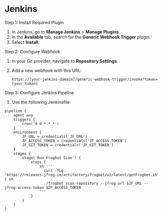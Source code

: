 # Jenkins

Step 1: Install Required Plugin

1. In Jenkins, go to **Manage Jenkins** > **Manage Plugins**.
2. In the **Available** tab, search for the **Generic Webhook Trigger** plugin.
3. Select **Install**.

Step 2: Configure Webhook

1. In your Git provider, navigate to **Repository Settings**.
2.  Add a new webhook with this URL:

    ```
    https://[your-jenkins-domain]/generic-webhook-trigger/invoke?token=[your-token]
    ```

Step 3: Configure Jenkins Pipeline

1. Use the following Jenkinsfile:

```
pipeline {
    agent any
    triggers {
        cron('0 0 * * *')
    }
    environment {
        JF_URL = credentials('JF_URL')
        JF_ACCESS_TOKEN = credentials('JF_ACCESS_TOKEN')
        JF_GIT_TOKEN = credentials('JF_GIT_TOKEN')
    }
    stages {
        stage('Run Frogbot Scan') {
            steps {
                sh '''
                  curl -fLg "https://releases.jfrog.io/artifactory/frogbot/v2/latest/getFrogbot.sh" | sh
                  ./frogbot scan-repository --jfrog-url $JF_URL --jfrog-access-token $JF_ACCESS_TOKEN
                '''
            }
        }
    }
}
```
